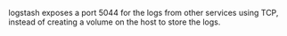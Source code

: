 logstash exposes a port 5044 for the logs from other services using TCP, instead of creating a volume on the host to store the logs.
